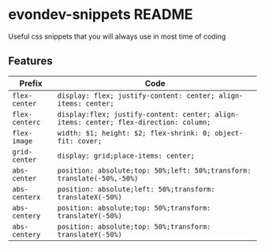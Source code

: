 # evondev-snippets README

Useful css snippets that you will always use in most time of coding

## Features

| Prefix         | Code                                                                                  |
| -------------- | ------------------------------------------------------------------------------------- |
| `flex-center`  | `display: flex; justify-content: center; align-items: center;`                        |
| `flex-centerc` | `display:flex; justify-content: center; align-items: center; flex-direction: column;` |
| `flex-image`   | `width: $1; height: $2; flex-shrink: 0; object-fit: cover;`                           |
| `grid-center`  | `display: grid;place-items: center;`                                                  |
| `abs-center`   | `position: absolute;top: 50%;left: 50%;transform: translate(-50%,-50%)`               |
| `abs-centerx`  | `position: absolute;left: 50%;transform: translateX(-50%)`                            |
| `abs-centery`  | `position: absolute;top: 50%;transform: translateY(-50%)`                             |
| `abs-centery`  | `position: absolute;top: 50%;transform: translateY(-50%)`                             |
